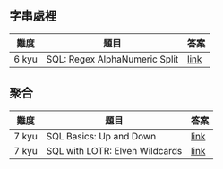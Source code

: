 
## 字串處裡
|難度|題目|答案|
|---|---|---|
|6 kyu|SQL: Regex AlphaNumeric Split|[link](\6kyu\RegexAlphaNumericSplit.md)|

## 聚合
|難度|題目|答案|
|---|---|---|
|7 kyu|SQL Basics: Up and Down|[link](\7kyu\Up-and-Down.md)|
|7 kyu|SQL with LOTR: Elven Wildcards|[link](\7kyu\Elven-Wildcards.md)|
